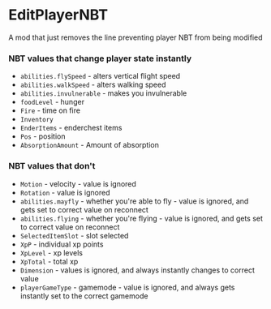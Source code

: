 # EditPlayerNBT
A mod that just removes the line preventing player NBT from being modified

### NBT values that change player state instantly
- `abilities.flySpeed` - alters vertical flight speed
- `abilities.walkSpeed` - alters walking speed
- `abilities.invulnerable` - makes you invulnerable
- `foodLevel` - hunger
- `Fire` - time on fire
- `Inventory`
- `EnderItems` - enderchest items
- `Pos` - position
- `AbsorptionAmount` - Amount of absorption

### NBT values that don't
- `Motion` - velocity - value is ignored
- `Rotation` - value is ignored
- `abilities.mayfly` - whether you're able to fly - value is ignored, and gets set to correct value on reconnect
- `abilities.flying` - whether you're flying - value is ignored, and gets set to correct value on reconnect
- `SelectedItemSlot` - slot selected
- `XpP` - individual xp points
- `XpLevel` - xp levels
- `XpTotal` - total xp
- `Dimension` - values is ignored, and always instantly changes to correct value
- `playerGameType` - gamemode - value is ignored, and always gets instantly set to the correct gamemode
